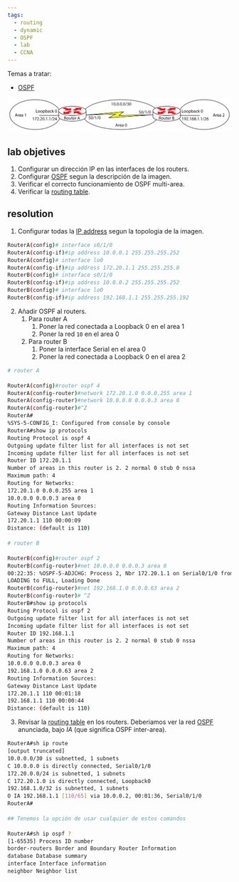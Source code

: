```yaml
---
tags:
  - routing
  - dynamic
  - OSPF
  - lab
  - CCNA
---
```

Temas a tratar:
- [OSPF](OSPF.md) 

![](_anexos_/16-9-scaled.jpg)

## lab objetives
1. Configurar un dirección IP en las interfaces de los routers.
2. Configurar [OSPF](OSPF.md) segun la descripción de la imagen.
3. Verificar el correcto funcionamiento de OSPF multi-area.
4. Verificar la [routing table](routing%20table.md). 

## resolution

1. Configurar todas la [IP address](IP%20address.md) segun la topologia de la imagen. 

``` bash
RouterA(config)# interface s0/1/0
RouterA(config-if)#ip address 10.0.0.1 255.255.255.252
RouterA(config)# interface lo0
RouterA(config-if)#ip address 172.20.1.1 255.255.255.0
RouterB(config)# interface s0/1/0
RouterB(config-if)#ip address 10.0.0.2 255.255.255.252
RouterB(config)# interface lo0
RouterB(config-if)#ip address 192.168.1.1 255.255.255.192
```

2. Añadir OSPF al routers. 
	1. Para router A 
		1. Poner la red conectada a Loopback 0 en el area 1
		2. Poner la red `10` en el area 0
	2. Para router B 
		1. Poner la interface Serial en el area 0
		2. Poner la red conectada a Loopback 0 en el area 2

``` bash
# router A

RouterA(config)#router ospf 4
RouterA(config-router)#network 172.20.1.0 0.0.0.255 area 1
RouterA(config-router)#network 10.0.0.0 0.0.0.3 area 0
RouterA(config-router)#^Z
RouterA#
%SYS-5-CONFIG_I: Configured from console by console
RouterA#show ip protocols
Routing Protocol is ospf 4
Outgoing update filter list for all interfaces is not set
Incoming update filter list for all interfaces is not set
Router ID 172.20.1.1
Number of areas in this router is 2. 2 normal 0 stub 0 nssa
Maximum path: 4
Routing for Networks:
172.20.1.0 0.0.0.255 area 1
10.0.0.0 0.0.0.3 area 0
Routing Information Sources:
Gateway Distance Last Update
172.20.1.1 110 00:00:09
Distance: (default is 110)

# router B

RouterB(config)#router ospf 2
RouterB(config-router)#net 10.0.0.0 0.0.0.3 area 0
00:22:35: %OSPF-5-ADJCHG: Process 2, Nbr 172.20.1.1 on Serial0/1/0 from
LOADING to FULL, Loading Done
RouterB(config-router)#net 192.168.1.0 0.0.0.63 area 2
RouterB(config-router)# ^Z
RouterB#show ip protocols
Routing Protocol is ospf 2
Outgoing update filter list for all interfaces is not set
Incoming update filter list for all interfaces is not set
Router ID 192.168.1.1
Number of areas in this router is 2. 2 normal 0 stub 0 nssa
Maximum path: 4
Routing for Networks:
10.0.0.0 0.0.0.3 area 0
192.168.1.0 0.0.0.63 area 2
Routing Information Sources:
Gateway Distance Last Update
172.20.1.1 110 00:01:18
192.168.1.1 110 00:00:44
Distance: (default is 110)
```

3. Revisar la [routing table](routing%20table.md) en los routers. Deberiamos ver la red [OSPF](OSPF.md) anunciada, bajo _IA_ (que significa OSPF inter-area). 

``` bash
RouterA#sh ip route
[output truncated]
10.0.0.0/30 is subnetted, 1 subnets
C 10.0.0.0 is directly connected, Serial0/1/0
172.20.0.0/24 is subnetted, 1 subnets
C 172.20.1.0 is directly connected, Loopback0
192.168.1.0/32 is subnetted, 1 subnets
O IA 192.168.1.1 [110/65] via 10.0.0.2, 00:01:36, Serial0/1/0
RouterA#

## Tenemos la opción de usar cualquier de estos comandos 

RouterA#sh ip ospf ?
[1-65535] Process ID number
border-routers Border and Boundary Router Information
database Database summary
interface Interface information
neighbor Neighbor list
```



